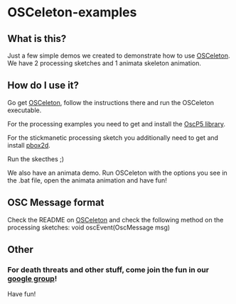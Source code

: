 OSCeleton-examples
=========

What is this?
-------------

Just a few simple demos we created  to demonstrate how
to use [OSCeleton](https://github.com/Sensebloom/OSCeleton).
We have 2 processing sketches and 1 animata skeleton animation.


How do I use it?
----------------

Go get [OSCeleton](https://github.com/Sensebloom/OSCeleton), follow
the instructions there and run the OSCeleton executable.

For the processing examples you need to get and install the
[OscP5 library](http://www.sojamo.de/libraries/oscP5/).

For the stickmanetic processing sketch you additionally need to get
and install
[pbox2d](http://code.google.com/p/pbox2d/).

Run the skecthes ;)

We also have an animata demo. Run OSCeleton with the options you see
in the .bat file, open the animata animation and have fun!


OSC Message format
------------------

Check the README on
[OSCeleton](https://github.com/Sensebloom/OSCeleton)
and check the following method on the processing sketches:
    void oscEvent(OscMessage msg)


Other
-----

### For death threats and other stuff, come join the fun in our [google group](http://groups.google.com/group/osceleton)!

Have fun!
